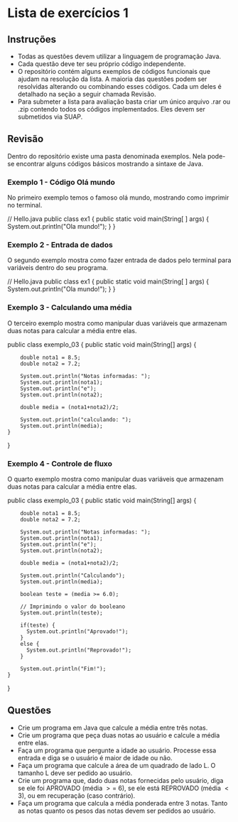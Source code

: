 # Lista de exercícios 1

## Instruções

* Todas as questões devem utilizar a linguagem de programação Java.
* Cada questão deve ter seu próprio código independente.
* O repositório contém alguns exemplos de códigos funcionais que ajudam na resolução da lista. A maioria das questões podem ser resolvidas alterando ou combinando esses códigos. Cada um deles é detalhado na seção a seguir chamada Revisão.
* Para submeter a lista para avaliação basta criar um único arquivo .rar ou .zip contendo todos os códigos implementados. Eles devem ser submetidos via SUAP.
 
## Revisão 

Dentro do repositório existe uma pasta denominada exemplos. Nela pode-se encontrar alguns códigos básicos mostrando a sintaxe de Java.

### Exemplo 1 - Código Olá mundo

No primeiro exemplo temos o famoso olá mundo, mostrando como imprimir no terminal.

// Hello.java
public class ex1 {
	public static void main(String[ ] args) {
        System.out.println("Ola mundo!");
    }
}


### Exemplo 2 - Entrada de dados

O segundo exemplo mostra como fazer entrada de dados pelo terminal para variáveis dentro do seu programa.


// Hello.java
public class ex1 {
	public static void main(String[ ] args) {
        System.out.println("Ola mundo!");
    }
}



### Exemplo 3 - Calculando uma média

O terceiro exemplo mostra como manipular duas variáveis que armazenam duas notas para calcular a média entre elas.

public class exemplo_03 {
  public static void main(String[] args) {
              
        double nota1 = 8.5;
        double nota2 = 7.2;

        System.out.println("Notas informadas: ");
        System.out.println(nota1);
        System.out.println("e");
        System.out.println(nota2);        
        
        double media = (nota1+nota2)/2;

        System.out.println("calculando: ");
        System.out.println(media);       
    }
}




### Exemplo 4 - Controle de fluxo

O quarto exemplo  mostra como manipular duas variáveis que armazenam duas notas para calcular a média entre elas.

public class exemplo_03 {
  public static void main(String[] args) {
        
        double nota1 = 8.5;
        double nota2 = 7.2;

        System.out.println("Notas informadas: ");
        System.out.println(nota1);
        System.out.println("e");
        System.out.println(nota2);         
               
        double media = (nota1+nota2)/2;

        System.out.println("Calculando");
        System.out.println(media);              
        
        boolean teste = (media >= 6.0);
        
        // Imprimindo o valor do booleano
        System.out.println(teste);
        
        if(teste) {
          System.out.println("Aprovado!");
        }
        else {
          System.out.println("Reprovado!");
        }
        
        System.out.println("Fim!");
    }
}



## Questões
* Crie um programa em Java que calcule a média entre três notas.
*  Crie um programa que peça duas notas ao usuário e calcule a média entre elas.
* Faça um programa que pergunte a idade ao usuário. Processe essa entrada e diga se o usuário é maior de idade ou não.
* Faça um programa que calcule a área de um quadrado de lado L. O tamanho L deve ser pedido ao usuário.
* Crie um programa que, dado duas notas fornecidas pelo usuário, diga se ele foi APROVADO (média $>=$ 6), se ele está REPROVADO (média $<3$), ou em recuperação (caso contrário).
* Faça um programa que calcula a média ponderada entre 3 notas. Tanto as notas quanto os pesos das notas devem ser pedidos ao usuário.
